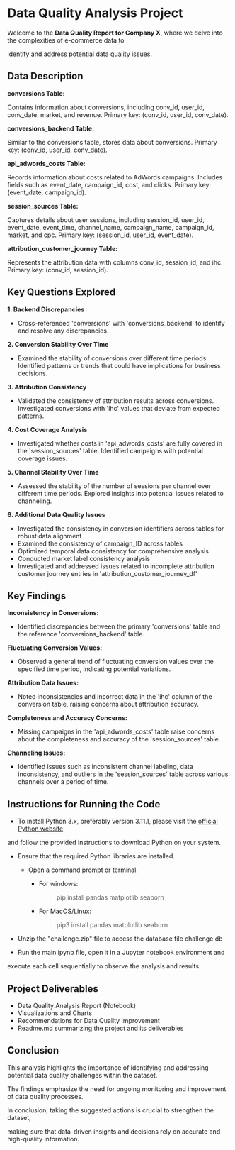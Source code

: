 # Data Quality Analysis Project

Welcome to the **Data Quality Report for Company X**, where we delve into the complexities of e-commerce data to 

identify and address potential data quality issues.

## Data Description

**conversions Table:**

Contains information about conversions, including conv_id, user_id, conv_date, market, and revenue.
Primary key: (conv_id, user_id, conv_date).

**conversions_backend Table:**

Similar to the conversions table, stores data about conversions.
Primary key: (conv_id, user_id, conv_date).

**api_adwords_costs Table:**

Records information about costs related to AdWords campaigns.
Includes fields such as event_date, campaign_id, cost, and clicks.
Primary key: (event_date, campaign_id).

**session_sources Table:**

Captures details about user sessions, including session_id, user_id, event_date, event_time, channel_name, campaign_name, campaign_id, market, and cpc.
Primary key: (session_id, user_id, event_date).

**attribution_customer_journey Table:**

Represents the attribution data with columns conv_id, session_id, and ihc.
Primary key: (conv_id, session_id).


## Key Questions Explored

**1. Backend Discrepancies**

  - Cross-referenced 'conversions' with 'conversions_backend' to identify and resolve any discrepancies.
     
**2. Conversion Stability Over Time**

  - Examined the stability of conversions over different time periods. Identified patterns or trends that could have implications for business decisions.

**3. Attribution Consistency**

  - Validated the consistency of attribution results across conversions. Investigated conversions with 'ihc' values that deviate from expected patterns.

**4. Cost Coverage Analysis**

  - Investigated whether costs in 'api_adwords_costs' are fully covered in the 'session_sources' table. Identified campaigns with     potential coverage issues.

**5. Channel Stability Over Time**

  - Assessed the stability of the number of sessions per channel over different time periods. Explored insights into potential issues 
    related to channeling.

**6. Additional Data Quality Issues**

  - Investigated the consistency in conversion identifiers across tables for robust data alignment
  - Examined the consistency of campaign_ID across tables
  - Optimized temporal data consistency for comprehensive analysis
  - Conducted market label consistency analysis 
  - Investigated and addressed issues related to incomplete attribution customer journey entries in 'attribution_customer_journey_df'


## Key Findings

**Inconsistency in Conversions:**

- Identified discrepancies between the primary 'conversions' table and the reference 'conversions_backend' table.

**Fluctuating Conversion Values:**

- Observed a general trend of fluctuating conversion values over the specified time period, indicating potential variations.

**Attribution Data Issues:**

- Noted inconsistencies and incorrect data in the 'ihc' column of the conversion table, raising concerns about attribution accuracy.

**Completeness and Accuracy Concerns:**

- Missing campaigns in the 'api_adwords_costs' table raise concerns about the completeness and accuracy of the 'session_sources' table.

**Channeling Issues:**

- Identified issues such as inconsistent channel labeling, data inconsistency, and outliers in the 'session_sources' table across various channels over a period of time.


## Instructions for Running the Code
 
 - To install Python 3.x, preferably version 3.11.1, please visit the [official Python website](https://www.python.org/) 
 
 and follow the provided instructions to download Python on your system.

 - Ensure that the required Python libraries are installed.
 
      - Open a command prompt or terminal.

          - For windows:

             > pip install pandas matplotlib seaborn

          - For MacOS/Linux:
       
             > pip3 install pandas matplotlib seaborn
             
 - Unzip the "challenge.zip" file to access the database file challenge.db

 - Run the main.ipynb file, open it in a Jupyter notebook environment and 
 
 execute each cell sequentially to observe the analysis and results.

## Project Deliverables

 - Data Quality Analysis Report (Notebook)
 - Visualizations and Charts
 - Recommendations for Data Quality Improvement
 - Readme.md summarizing the project and its deliverables

## Conclusion 


This analysis highlights the importance of identifying and addressing potential data quality challenges within the dataset.

The findings emphasize the need for ongoing monitoring and improvement of data quality processes. 

In conclusion, taking the suggested actions is crucial to strengthen the dataset, 

making sure that data-driven insights and decisions rely on accurate and high-quality information. 










